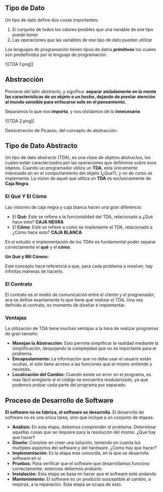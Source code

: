 ## Tipo de Dato

Un tipo de dato define dos cosas importantes:

1. El conjunto de todos los valores posibles que una variable de ese tipo puede tomar
2. Las operaciones que las variables de ese tipo de dato pueden utilizar

Los lenguajes de programación tienen tipos de datos ***primitivos*** los cuales son predefinidos por el lenguaje de programación.

![[TDA 1.png]]

## Abstracción

Proviene del latín *abstracto*, y significa: **separar aisladamente en la mente las características de un objeto o un hecho, dejando de prestar atención al mundo sensible para enfocarse solo en el pensamiento.**

Separamos lo que nos **importa**, y nos olvidamos de lo **innecesario**

![[TDA 2.png]]

Demostración de Picasso, del concepto de abstracción.

## Tipo de Dato Abstracto

Un tipo de dato abstracto (TDA), es una clase de objetos abstractos, los cuales están caracterizados por las operaciones que definimos sobre esos objetos. Cuando un programador utiliza un **TDA**, esta únicamente interesado en en el comportamiento del objeto (¿Que?), y no de como se implementa. La vision de aquel que utiliza un **TDA** es exclusivamente de **Caja Negra**.

### El Qué Y El Cómo

Las visiones de caja negra y caja blanca hacen una gran diferencia:

- El **Qué:** Este se refiere a la funcionalidad del TDA, relacionado a ¿Qué hace esto? **CAJA NEGRA**
- El **Cómo:** Este se refiere a como se implemente el TDA, relacionado a ¿Cómo hace esto? **CAJA BLANCA**

En el estudio e implementación de los TDAs es fundamental poder separar correctamente el **qué** y el **cómo**.

**Un Qué y Mil Cómos:**

Este concepto hace referencia a que, para cada problema a resolver, hay infinitas maneras de hacerlo.

### El Contrato

El contrato es el medio de comunicación entre el cliente y el programador, aca se define exactamente lo que tiene que realizar el TDA. Una vez definido el contrato, es momento de diseñar e implementar.

### Ventajas

La utilización de TDA tiene muchas ventajas a la hora de realizar programas de gran tamaño:

- **Manejan la Abstracción:** Esto permite simplificar la realidad mediante la simplificación, despojando la complejidad que no es importante para el problema.
- **Encapsulamiento:** La información que no debe usar el usuario están ocultas, el solo tiene acceso a las funciones que el mismo entiende y necesita.
- **Localización del Cambio:** Cuando existe un error en el programa, es mas fácil arreglarlo si el código se encuentra modularizado, ya que podemos probar cada parte del programa por separado.

## Proceso de Desarrollo de Software

**El software no se fabrica, el software se desarrolla**. El desarrollo de software no es una única tarea, sino que incluye a un conjunto de etapas:

- **Análisis:** En esta etapa, debemos comprender el problema. Determinar aquellas cosas que se requiere para la resolución del mismo. ¿Que hay que hacer?
- **Diseño:** Consiste en crear una solución, teniendo en cuenta los multiples aspectos del software y del hardware. ¿Como hay que hacer?
- **Implementación:** Es la etapa mas conocida, en la que se desarrolla software en si
- **Pruebas:** Para verificar que el software que desarrollamos funciona correctamente, entonces debemos probarlo.
- **Instalación:** Esta etapa se basa en hacer que el software esté andando
- **Mantenimiento:** El software es un producto susceptible al cambio, a mejoras, a la reparación. Esta etapa se ocupa de esto.
